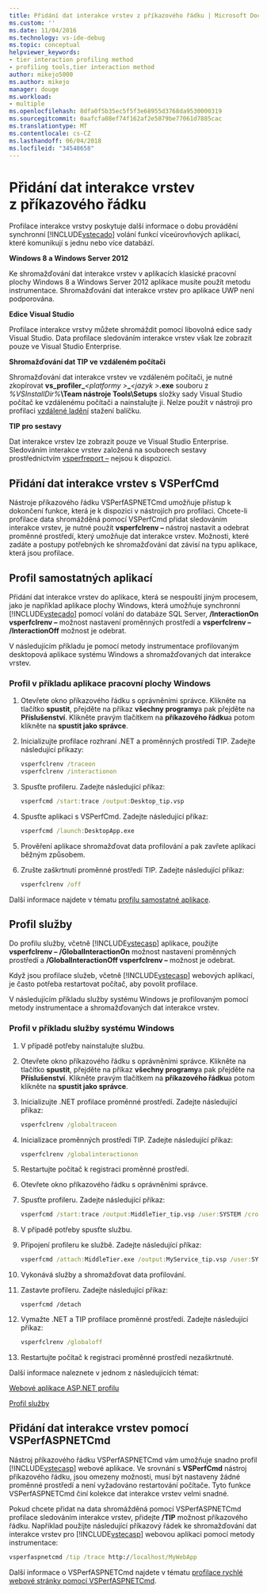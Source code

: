 ```yaml
---
title: Přidání dat interakce vrstev z příkazového řádku | Microsoft Docs
ms.custom: ''
ms.date: 11/04/2016
ms.technology: vs-ide-debug
ms.topic: conceptual
helpviewer_keywords:
- tier interaction profiling method
- profiling tools,tier interaction method
author: mikejo5000
ms.author: mikejo
manager: douge
ms.workload:
- multiple
ms.openlocfilehash: 8dfa0f5b35ec5f5f3e68955d3768da9530000319
ms.sourcegitcommit: 0aafcfa08ef74f162af2e5079be77061d7885cac
ms.translationtype: MT
ms.contentlocale: cs-CZ
ms.lasthandoff: 06/04/2018
ms.locfileid: "34548658"
---
```

# <a name="add-tier-interaction-data-from-the-command-line"></a>Přidání dat interakce vrstev z příkazového řádku

Profilace interakce vrstvy poskytuje další informace o dobu provádění synchronní [!INCLUDE[vstecado](../data-tools/includes/vstecado_md.md)] volání funkcí víceúrovňových aplikací, které komunikují s jednu nebo více databází.

**Windows 8 a Windows Server 2012**

Ke shromažďování dat interakce vrstev v aplikacích klasické pracovní plochy Windows 8 a Windows Server 2012 aplikace musíte použít metodu instrumentace. Shromažďování dat interakce vrstev pro aplikace UWP není podporována.

**Edice Visual Studio**

Profilace interakce vrstvy můžete shromáždit pomocí libovolná edice sady Visual Studio. Data profilace sledováním interakce vrstev však lze zobrazit pouze ve Visual Studio Enterprise.

**Shromažďování dat TIP ve vzdáleném počítači**

Shromažďování dat interakce vrstev ve vzdáleném počítači, je nutné zkopírovat **vs_profiler_***\<platformy >***_***\<jazyk >***.exe** souboru z *%VSInstallDir%***\Team nástroje Tools\Setups** složky sady Visual Studio počítač ke vzdálenému počítači a nainstalujte ji. Nelze použít v nástroji pro profilaci [vzdálené ladění](../debugger/remote-debugging.md) stažení balíčku.

**TIP pro sestavy**

Dat interakce vrstev lze zobrazit pouze ve Visual Studio Enterprise. Sledováním interakce vrstev založená na souborech sestavy prostřednictvím [vsperfreport –](../profiling/vsperfreport.md) nejsou k dispozici.

## <a name="add-tier-interaction-data-with-vsperfcmd"></a>Přidání dat interakce vrstev s VSPerfCmd

Nástroje příkazového řádku VSPerfASPNETCmd umožňuje přístup k dokončení funkce, která je k dispozici v nástrojích pro profilaci. Chcete-li profilace data shromážděná pomocí VSPerfCmd přidat sledováním interakce vrstev, je nutné použít **vsperfclrenv –** nástroj nastavit a odebrat proměnné prostředí, který umožňuje dat interakce vrstev. Možnosti, které zadáte a postupy potřebných ke shromažďování dat závisí na typu aplikace, která jsou profilace.

## <a name="profile-stand-alone-applications"></a>Profil samostatných aplikací

Přidání dat interakce vrstev do aplikace, která se nespouští jiným procesem, jako je například aplikace plochy Windows, která umožňuje synchronní [!INCLUDE[vstecado](../data-tools/includes/vstecado_md.md)] pomocí volání do databáze SQL Server, **/InteractionOn vsperfclrenv –** možnost nastavení proměnných prostředí a **vsperfclrenv – /InteractionOff** možnost je odebrat.

V následujícím příkladu je pomocí metody instrumentace profilovaným desktopová aplikace systému Windows a shromažďovaných dat interakce vrstev.

### <a name="profile-a-windows-desktop-application-example"></a>Profil v příkladu aplikace pracovní plochy Windows

1. Otevřete okno příkazového řádku s oprávněními správce. Klikněte na tlačítko **spustit**, přejděte na příkaz **všechny programy**a pak přejděte na **Příslušenství**. Klikněte pravým tlačítkem na **příkazového řádku**a potom klikněte na **spustit jako správce**.

2. Inicializujte profilace rozhraní .NET a proměnných prostředí TIP. Zadejte následující příkazy:

    ```cmd
    vsperfclrenv /traceon
    vsperfclrenv /interactionon
    ```

3. Spusťte profileru. Zadejte následující příkaz:

    ```cmd
    vsperfcmd /start:trace /output:Desktop_tip.vsp 
    ```

4. Spusťte aplikaci s VSPerfCmd. Zadejte následující příkaz:

    ```cmd
    vsperfcmd /launch:DesktopApp.exe
    ```

5. Prověření aplikace shromažďovat data profilování a pak zavřete aplikaci běžným způsobem.

6. Zrušte zaškrtnutí proměnné prostředí TIP. Zadejte následující příkaz:

    ```cmd
    vsperfclrenv /off
    ```

Další informace najdete v tématu [profilu samostatné aplikace](../profiling/command-line-profiling-of-stand-alone-applications.md).

## <a name="profile-services"></a>Profil služby

Do profilu služby, včetně [!INCLUDE[vstecasp](../code-quality/includes/vstecasp_md.md)] aplikace, použijte **vsperfclrenv – /GlobalInteractionOn** možnost nastavení proměnných prostředí a **/GlobalInteractionOff vsperfclrenv –** možnost je odebrat.

Když jsou profilace služeb, včetně [!INCLUDE[vstecasp](../code-quality/includes/vstecasp_md.md)] webových aplikací, je často potřeba restartovat počítač, aby povolit profilace.

V následujícím příkladu služby systému Windows je profilovaným pomocí metody instrumentace a shromažďovaných dat interakce vrstev.

### <a name="profile-a-windows-service-example"></a>Profil v příkladu služby systému Windows

1. V případě potřeby nainstalujte službu.

2. Otevřete okno příkazového řádku s oprávněními správce. Klikněte na tlačítko **spustit**, přejděte na příkaz **všechny programy**a pak přejděte na **Příslušenství**. Klikněte pravým tlačítkem na **příkazového řádku**a potom klikněte na **spustit jako správce**.

3. Inicializujte .NET profilace proměnné prostředí. Zadejte následující příkaz:

    ```cmd
    vsperfclrenv /globaltraceon
    ```

4. Inicializace proměnných prostředí TIP. Zadejte následující příkaz:

    ```cmd
    vsperfclrenv /globalinteractionon
    ```

5. Restartujte počítač k registraci proměnné prostředí.

6. Otevřete okno příkazového řádku s oprávněními správce.

7. Spusťte profileru. Zadejte následující příkaz:

    ```cmd
    vsperfcmd /start:trace /output:MiddleTier_tip.vsp /user:SYSTEM /crosssession 
    ```

8. V případě potřeby spusťte službu.

9. Připojení profileru ke službě. Zadejte následující příkaz:

    ```cmd
    vsperfcmd /attach:MiddleTier.exe /output:MyService_tip.vsp /user:SYSTEM /crosssession 
    ```

10. Vykonává služby a shromažďovat data profilování.

11. Zastavte profileru. Zadejte následující příkaz:

     `vsperfcmd /detach`

12. Vymažte .NET a TIP profilace proměnné prostředí. Zadejte následující příkaz:

    ```cmd
    vsperfclrenv /globaloff
    ```

13. Restartujte počítač k registraci proměnné prostředí nezaškrtnuté.

Další informace naleznete v jednom z následujících témat:

[Webové aplikace ASP.NET profilu](../profiling/command-line-profiling-of-aspnet-web-applications.md)

[Profil služby](../profiling/command-line-profiling-of-services.md)

## <a name="add-tier-interaction-data-with-vsperfaspnetcmd"></a>Přidání dat interakce vrstev pomocí VSPerfASPNETCmd

Nástroj příkazového řádku VSPerfASPNETCmd vám umožňuje snadno profil [!INCLUDE[vstecasp](../code-quality/includes/vstecasp_md.md)] webové aplikace. Ve srovnání s **VSPerfCmd** nástroj příkazového řádku, jsou omezeny možnosti, musí být nastaveny žádné proměnné prostředí a není vyžadováno restartování počítače. Tyto funkce VSPerfASPNETCmd činí kolekce dat interakce vrstev velmi snadné.

Pokud chcete přidat na data shromážděná pomocí VSPerfASPNETCmd profilace sledováním interakce vrstev, přidejte **/TIP** možnost příkazového řádku. Například použijte následující příkazový řádek ke shromažďování dat interakce vrstev pro [!INCLUDE[vstecasp](../code-quality/includes/vstecasp_md.md)] webovou aplikaci pomocí metody instrumentace:

```cmd
vsperfaspnetcmd /tip /trace http://localhost/MyWebApp
```

Další informace o VSPerfASPNETCmd najdete v tématu [profilace rychlé webové stránky pomocí VSPerfASPNETCmd](../profiling/rapid-web-site-profiling-with-vsperfaspnetcmd.md).